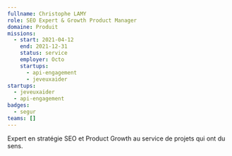 ```yaml
---
fullname: Christophe LAMY
role: SEO Expert & Growth Product Manager
domaine: Produit
missions:
  - start: 2021-04-12
    end: 2021-12-31
    status: service
    employer: Octo
    startups:
      - api-engagement
      - jeveuxaider
startups:
  - jeveuxaider
  - api-engagement
badges:
  - segur
teams: []
---
```

Expert en stratégie SEO et Product Growth au service de projets qui ont du sens.